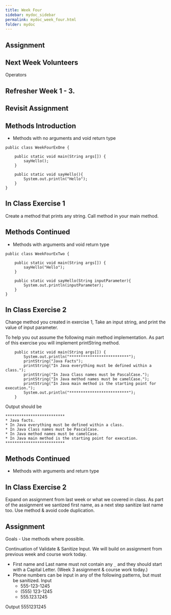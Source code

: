 ```yaml
---
title: Week Four
sidebar: mydoc_sidebar
permalink: mydoc_week_four.html
folder: mydoc
---
```


## Assignment

## Next Week Volunteers
Operators

## Refresher Week 1 - 3.

## Revisit Assignment

## Methods Introduction 
* Methods with no arguments and void return type

```
public class WeekFourExOne {

    public static void main(String args[]) {
        sayHello();
    }

    public static void sayHello(){
        System.out.println("Hello");
    }
}
```

## In Class Exercise 1
Create a method that prints any string. Call method in your main method.

## Methods Continued
* Methods with arguments and void return type

```
public class WeekFourExTwo {

    public static void main(String args[]) {
        sayHello("Hello");
    }

    public static void sayHello(String inputParameter){
        System.out.println(inputParameter);
    }
}
```

## In Class Exercise 2
Change method you created in exercise 1, Take an input string, and print the value of input parameter.

To help you out assume the following main method implementation. As part of this exercise you will implement printString method.

```
    public static void main(String args[]) {
        System.out.println("**************************");
        printString("Java Facts");
        printString("In Java everything must be defined within a class.");
        printString("In Java Class names must be PascalCase.");
        printString("In Java method names must be camelCase.");
        printString("In Java main method is the starting point for execution.");
        System.out.println("**************************");
    }

```

Output should be
```
**************************
* Java facts.
* In Java everything must be defined within a class.
* In Java Class names must be PascalCase.
* In Java method names must be camelCase.
* In Java main method is the starting point for execution.
**************************
```

## Methods Continued
* Methods with arguments and return type

## In Class Exercise 2
Expand on assignment from last week or what we covered in class.
As part of the assignment we santized first name, as a next step sanitize last name too.
Use method & avoid code duplication.

## Assignment
Goals - Use methods where possible.

Continuation of Validate & Sanitize Input. We will build on assignment from previous week and course work today.

* First name and Last name must not contain any `_` and they should start with a Capital Letter. (Week 3 assignment & course work today.)
* Phone numbers can be input in any of the following patterns, but must be sanitized.
  Input
  * 555-123-1245
  * (555) 123-1245 
  * 555.123.1245

 Output
   5551231245
